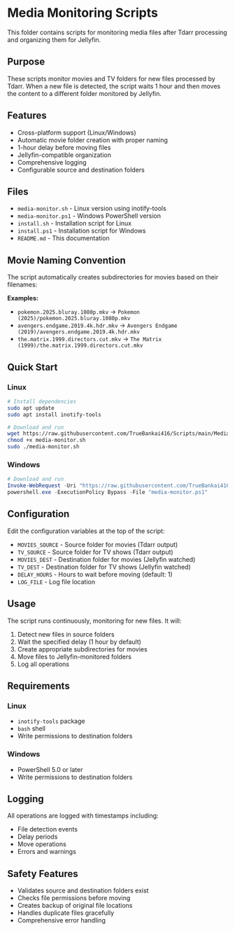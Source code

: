 # Media Monitoring Scripts

This folder contains scripts for monitoring media files after Tdarr processing and organizing them for Jellyfin.

## Purpose

These scripts monitor movies and TV folders for new files processed by Tdarr. When a new file is detected, the script waits 1 hour and then moves the content to a different folder monitored by Jellyfin.

## Features

- Cross-platform support (Linux/Windows)
- Automatic movie folder creation with proper naming
- 1-hour delay before moving files
- Jellyfin-compatible organization
- Comprehensive logging
- Configurable source and destination folders

## Files

- `media-monitor.sh` - Linux version using inotify-tools
- `media-monitor.ps1` - Windows PowerShell version
- `install.sh` - Installation script for Linux
- `install.ps1` - Installation script for Windows
- `README.md` - This documentation

## Movie Naming Convention

The script automatically creates subdirectories for movies based on their filenames:

**Examples:**
- `pokemon.2025.bluray.1080p.mkv` → `Pokemon (2025)/pokemon.2025.bluray.1080p.mkv`
- `avengers.endgame.2019.4k.hdr.mkv` → `Avengers Endgame (2019)/avengers.endgame.2019.4k.hdr.mkv`
- `the.matrix.1999.directors.cut.mkv` → `The Matrix (1999)/the.matrix.1999.directors.cut.mkv`

## Quick Start

### Linux
```bash
# Install dependencies
sudo apt update
sudo apt install inotify-tools

# Download and run
wget https://raw.githubusercontent.com/TrueBankai416/Scripts/main/Media/media-monitor.sh
chmod +x media-monitor.sh
sudo ./media-monitor.sh
```

### Windows
```powershell
# Download and run
Invoke-WebRequest -Uri "https://raw.githubusercontent.com/TrueBankai416/Scripts/main/Media/media-monitor.ps1" -OutFile "media-monitor.ps1"
powershell.exe -ExecutionPolicy Bypass -File "media-monitor.ps1"
```

## Configuration

Edit the configuration variables at the top of the script:

- `MOVIES_SOURCE` - Source folder for movies (Tdarr output)
- `TV_SOURCE` - Source folder for TV shows (Tdarr output)
- `MOVIES_DEST` - Destination folder for movies (Jellyfin watched)
- `TV_DEST` - Destination folder for TV shows (Jellyfin watched)
- `DELAY_HOURS` - Hours to wait before moving (default: 1)
- `LOG_FILE` - Log file location

## Usage

The script runs continuously, monitoring for new files. It will:

1. Detect new files in source folders
2. Wait the specified delay (1 hour by default)
3. Create appropriate subdirectories for movies
4. Move files to Jellyfin-monitored folders
5. Log all operations

## Requirements

### Linux
- `inotify-tools` package
- `bash` shell
- Write permissions to destination folders

### Windows
- PowerShell 5.0 or later
- Write permissions to destination folders

## Logging

All operations are logged with timestamps including:
- File detection events
- Delay periods
- Move operations
- Errors and warnings

## Safety Features

- Validates source and destination folders exist
- Checks file permissions before moving
- Creates backup of original file locations
- Handles duplicate files gracefully
- Comprehensive error handling
